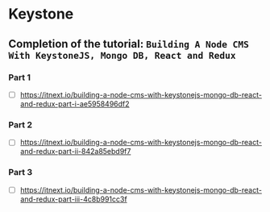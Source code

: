 # Keystone

## Completion of the tutorial: `Building A Node CMS With KeystoneJS, Mongo DB, React and Redux `

### Part 1
- [ ] https://itnext.io/building-a-node-cms-with-keystonejs-mongo-db-react-and-redux-part-i-ae5958496df2

### Part 2 
- [ ] https://itnext.io/building-a-node-cms-with-keystonejs-mongo-db-react-and-redux-part-ii-842a85ebd9f7

### Part 3
- [ ] https://itnext.io/building-a-node-cms-with-keystonejs-mongo-db-react-and-redux-part-iii-4c8b991cc3f
